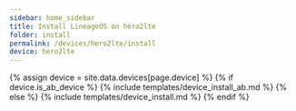 ```yaml
---
sidebar: home_sidebar
title: Install LineageOS on hero2lte
folder: install
permalink: /devices/hero2lte/install
device: hero2lte
---
```

{% assign device = site.data.devices[page.device] %}
{% if device.is_ab_device %}
{% include templates/device_install_ab.md %}
{% else %}
{% include templates/device_install.md %}
{% endif %}
